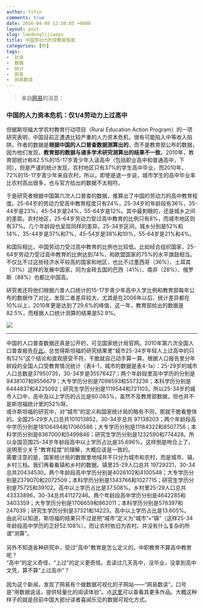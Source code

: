 ```yaml
---
author: YiYin
comments: true
date: 2016-04-08 12:50:05 +0800
layout: post
slug: laodonglijiaoyu
title: 中国劳动力的受教育程度
categories: [听]
tags:
-  社会
-  数据
-  统计
-  网易
-  网易数读
---
```

<div class="quote"> <blockquote>
    	来自<a href="http://data.163.com/16/0407/02/BK1262TI00014MTN.html">网易</a>的消息：
    </blockquote>
</div>

### 中国的人力资本危机：仅1/4劳动力上过高中

但据斯坦福大学农村教育行动项目（Rural Education Action Program）的一项研究表明，中国目前正遭遇比较严重的人力资本危机，很有可能陷入中等收入陷阱。作者的数据是**根据中国的人口普查数据测算出的**，而不是教育部公布的数据，因为他们发现，**教育部的数据与诸多学术研究测算出的结果不一致**。2010年，教育部统计称82.5%的15-17岁青少年入读高中（包括职业高中和普通高中，下同），但是严谨的统计发现，农村地区只有37%的学生高中毕业，而2010年，72%的15-17岁青少年来自农村，所以，即使是退一步说，城市学生的高中毕业率比农村高出很多，也与官方给出的数据不太相符。

于是研究者根据中国第六次人口普查的数据，推算出了中国的劳动力的高中教育程度。25-64岁的劳动力受高中教育程度只有24%，25-34岁的年龄段有36%，35-44岁是23%，45-54岁是24%，55-64岁是12%。其中最刺眼的，还是城乡之间的差距。农村地区，25-64岁劳动力受过高中教育的比例只有8%，而城市地区则有37%。几个年龄段也呈现同样的差异。25-34岁区间，城乡分别是52%和14%，35-44岁是37%和7%，45-54岁是38%和10%，55-64岁是21%和4%。

和国际相比，中国劳动力受过高中教育的比例也比较低。比如经合组织国家，25-64岁劳动力受过高中教育的比例达到74%，和欧盟国家的75%的水平旗鼓相当。不仅比不过这些经济水平较高的国家和地区，也比不过墨西哥（36%）、土耳其（31%）这样的发展中国家。同为金砖五国的巴西（41%）、南非（28%）、俄罗斯（88%）也都比中国高。

研究者还将他们根据六普人口统计的15-17岁青少年高中入学比例和教育部每年公布的数据作了对比，发现二者差异较大，尤其是在2006年以后，统计差异都在10%以上，2010年更是达到了29.6%的峰值，这一年，教育部给出的数据是82.5%，而根据人口统计测算的结果是52.9%。

![](http://img4.cache.netease.com/cnews/2016/4/7/2016040717412051fc6.jpg)


<hr/>
<div class="commentsonquote">
<div class="yiyin">中国的人口普查数据还真是公开的，可见国家统计局官网。2010年第六次全国人口普查报告<a href="http://www.stats.gov.cn/tjsj/pcsj/rkpc/6rp/indexch.htm">在此</a>。总觉得斯坦福的研究结果里“城市25-34岁年轻人上过高中的只有52%”这个结论和直观感受不符，干脆就自己动手算一算。根据人口报告里分年龄段的全国人口受教育情况统计（表4-1，城市的数据是表4-1a）：25-29岁的城市人口总数是37950735，30-34岁是35576427；两个年龄段里高中学历的分别是9438107和9556679；大专学历分别是7098593和5573236；本科学历分别是6444837和4225092；研究生学历分别是1119544和721103。所以25-34岁的城市人口中，高中及以上学历的占比是60.083%，虽然不及教育部数据，但也并不是斯坦福统计里的52%呀。<br/>
或许斯坦福的研究中，对“城市”的定义和国家统计局的略有不同，那就干脆看整体的。全国25-29岁人口总共101013852，30-34岁总共	97138203；两个年龄段高中学历分别是18106494和17060586；大专学历分别是11184322和8507756；本科学历分别是8367000和5499846；研究生学历分别是1232590和774428。所以全国范围25-34岁年龄段高中以上学历占比是35.696%。这样倒是吻合上了，说明至少关于“教育程度”的理解，大概应该是一致的。<br/>
需要注意的是，国家统计局的数据里地域并不只分为城市和农村，而是城市、镇、乡村三档。我们再看看镇和乡村的数据。镇里25-29人口总共	19729221，30-34总共20434530。两个年龄段高中学历分别是4026102和4100548；大专学历分别是2379070和2072509；本科学历分别是1343766和1027715；研究生学历分别是75725和39102。高中以上学历占比是37.508%。乡村里25-29人口总共43333896，30-34总共41127246。两个年龄段高中学历分别是4642285和3403359；大专学历分别是1706659和862011；本科学历分别是578397和247039；研究生学历分别是37321和14223。高中以上学历占比是13.605%。<br/>
由此可以知道，斯坦福的结果只不过是把“城市”定义为“城市”+“镇”（这样25-34年龄段高中学历的正好52.108%），而让农村依旧为农村。并没有什么复杂的所谓“测算”。<br/><br/>
	另外不知道各种研究中，受过“高中”教育是怎么定义的。中职教育不算高中教育呢？<br/>
	“高中”的定义奇怪，“上过”的定义更奇怪。去读过几天高中，没毕业，没拿到高中文凭，算不算“上过高中”？<br/><br/>
	因为这个新闻，发现了网易有个做数据可视化的子网站——“网易数读”，口号是“用数据说话，提供轻量化的阅读体验”。点<a href="http://img2.cache.netease.com/cnews/2016/4/5/20160405101003c5182.jpg" data-lightbox="wysd" light>这里</a><a href="http://img3.cache.netease.com/cnews/2016/3/17/20160317183444edfd6.jpg" data-lightbox="wysd" light></a><a href="http://img2.cache.netease.com/cnews/2016/3/15/20160315032341bf5da.jpg" data-lightbox="wysd" light></a>可以查看其更多作品。大概这种样子的就是目前中国大部分读者喜闻乐见的数据可视化方式。
</div>
</div>


